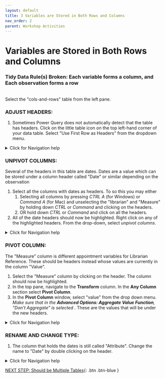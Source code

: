 ```yaml
---
layout: default
title: 3 Variables are Stored in Both Rows and Columns
nav_order: 2
parent: Workshop Activities
---
```


# Variables are Stored in Both Rows and Columns
### Tidy Data Rule(s) Broken: Each variable forms a column, and Each observation forms a row

<br>
Select the "cols-and-rows" table from the left pane.
<br>

### ADJUST HEADERS:

1. Sometimes Power Query does not automatically detect that the table has headers. Click on the little table icon on the top left-hand corner of your data table. Select "Use First Row as Headers" from the dropdown menu.

<details>
<summary>Click for Navigation help</summary>
<img src="images\cols-and-rows-promote-header.gif"> 
</details>

### UNPIVOT COLUMNS:

Several of the headers in this table are dates. Dates are a value which can be stored under a column header called "Date" or similar depending on the observation

1. Select all the columns with dates as headers. To so this you may either 
    1. Selecting all columns by pressing *CTRL A* (for Windows) or *Command A* (for Mac) and unselecting the "librarian" and "Measure" by holding down *CTRL* or *Command* and clicking on the headers.
    2. OR hold down *CTRL* or *Command* and click on all the headers.
2. All of the date headers should now be highlighted. Right click on any of the highlighted headers. From the drop-down, select *unpivot columns*.

<details>
<summary>Click for Navigation help</summary>
<img src="images\cols-and-rows-unpivot-cols.gif"> 
</details>

### PIVOT COLUMN:

The "Measure" column is different appointment variables for Librarian Reference. These should be headers instead whose values are currently in the column "Value".

1. Select the "Measure" column by clicking on the header. The column should now be highlighted.
2. In the top pane, navigate to the **Transform** column. In the **Any Column** section select **Pivot Column**. 
3. In the **Pivot Column** window, select "value" from the drop down menu. *Make sure that in the **Advanced Options: Aggregate Value Function**, "Don't Aggregate" is selected* . These are the values that will be under the new headers.

<details>
<summary>Click for Navigation help</summary>
<img src="images\cols-and-rows-pivot-measures.gif">
 <img src="images\cols-and-rows-dont-aggregate.PNG">
</details>

### RENAME AND CHANGE TYPE:
1. The column that holds the dates is still called "Attribute". Change the name to "Date" by double clicking on the header.

<details>
<summary>Click for Navigation help</summary>
<img src="images\cols-and-rows-rename-change-type.gif"> 
</details>

[NEXT STEP: Should be Multiple Tables](4-same-table.md){: .btn .btn-blue }
